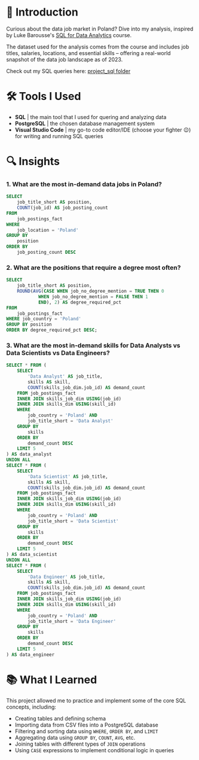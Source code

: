 # 👋 Introduction
Curious about the data job market in Poland? Dive into my analysis, inspired by Luke Barousse's [SQL for Data Analytics](https://youtu.be/7mz73uXD9DA?si=npJ2uC45uqxOFUii) course. 

The dataset used for the analysis comes from the course and includes job titles, salaries, locations, and essential skills – offering a real-world snapshot of the data job landscape as of 2023.

Check out my SQL queries here: [project_sql folder](/project_sql/)


# 🛠 Tools I Used
- **SQL** | the main tool that I used for quering and analyzing data
- **PostgreSQL** | the chosen database management system 
- **Visual Studio Code** | my go-to code editor/IDE (choose your fighter 😉) for writing and running SQL queries    
  
  
# 🔍 Insights

### 1. What are the most in-demand data jobs in Poland?

```sql
SELECT
    job_title_short AS position,
    COUNT(job_id) AS job_posting_count
FROM 
    job_postings_fact
WHERE 
    job_location = 'Poland'
GROUP BY
    position
ORDER BY 
    job_posting_count DESC 
```

### 2. What are the positions that require a degree most often? 

```sql
SELECT 
    job_title_short AS position,
    ROUND(AVG(CASE WHEN job_no_degree_mention = TRUE THEN 0
            WHEN job_no_degree_mention = FALSE THEN 1
            END), 2) AS degree_required_pct 
FROM 
    job_postings_fact
WHERE job_country = 'Poland'
GROUP BY position
ORDER BY degree_required_pct DESC;
```

### 3. What are the most in-demand skills for Data Analysts vs Data Scientists vs Data Engineers?

```sql
SELECT * FROM (
    SELECT 
        'Data Analyst' AS job_title,
        skills AS skill,
        COUNT(skills_job_dim.job_id) AS demand_count
    FROM job_postings_fact
    INNER JOIN skills_job_dim USING(job_id)
    INNER JOIN skills_dim USING(skill_id)
    WHERE 
        job_country = 'Poland' AND
        job_title_short = 'Data Analyst'
    GROUP BY 
        skills
    ORDER BY 
        demand_count DESC
    LIMIT 5
) AS data_analyst
UNION ALL
SELECT * FROM (
    SELECT 
        'Data Scientist' AS job_title,
        skills AS skill,
        COUNT(skills_job_dim.job_id) AS demand_count
    FROM job_postings_fact
    INNER JOIN skills_job_dim USING(job_id)
    INNER JOIN skills_dim USING(skill_id)
    WHERE 
        job_country = 'Poland' AND
        job_title_short = 'Data Scientist'
    GROUP BY 
        skills
    ORDER BY 
        demand_count DESC
    LIMIT 5
) AS data_scientist
UNION ALL
SELECT * FROM (
    SELECT 
        'Data Engineer' AS job_title,
        skills AS skill,
        COUNT(skills_job_dim.job_id) AS demand_count
    FROM job_postings_fact
    INNER JOIN skills_job_dim USING(job_id)
    INNER JOIN skills_dim USING(skill_id)
    WHERE 
        job_country = 'Poland' AND
        job_title_short = 'Data Engineer'
    GROUP BY 
        skills
    ORDER BY 
        demand_count DESC
    LIMIT 5
) AS data_engineer

```


# 📚 What I Learned

This project allowed me to practice and implement some of the core SQL concepts, including:
- Creating tables and defining schema
- Importing data from CSV files into a PostgreSQL database
- Filtering and sorting data using `WHERE`, `ORDER BY`, and `LIMIT`
- Aggregating data using `GROUP BY`, `COUNT`, `AVG`, etc. 
- Joining tables with different types of `JOIN` operations
- Using `CASE` expressions to implement conditional logic in queries


